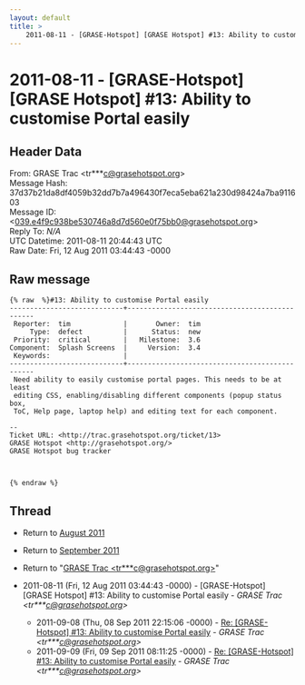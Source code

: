 ```yaml
---
layout: default
title: >
    2011-08-11 - [GRASE-Hotspot] [GRASE Hotspot] #13: Ability to customise Portal	easily
---
```


# 2011-08-11 - [GRASE-Hotspot] [GRASE Hotspot] #13: Ability to customise Portal	easily

## Header Data

From: GRASE Trac \<tr***c@grasehotspot.org\><br>
Message Hash: 37d37b21da8df4059b32dd7b7a496430f7eca5eba621a230d98424a7ba911603<br>
Message ID: \<039.e4f9c938be530746a8d7d560e0f75bb0@grasehotspot.org\><br>
Reply To: _N/A_<br>
UTC Datetime: 2011-08-11 20:44:43 UTC<br>
Raw Date: Fri, 12 Aug 2011 03:44:43 -0000<br>

## Raw message

```
{% raw  %}#13: Ability to customise Portal easily
----------------------------+-----------------------------------------------
 Reporter:  tim             |       Owner:  tim
     Type:  defect          |      Status:  new
 Priority:  critical        |   Milestone:  3.6
Component:  Splash Screens  |     Version:  3.4
 Keywords:                  |  
----------------------------+-----------------------------------------------
 Need ability to easily customise portal pages. This needs to be at least
 editing CSS, enabling/disabling different components (popup status box,
 ToC, Help page, laptop help) and editing text for each component.

-- 
Ticket URL: <http://trac.grasehotspot.org/ticket/13>
GRASE Hotspot <http://grasehotspot.org/>
GRASE Hotspot bug tracker



{% endraw %}
```

## Thread

+ Return to [August 2011](/archive/2011/08)
+ Return to [September 2011](/archive/2011/09)

+ Return to "[GRASE Trac <tr***c<span>@</span>grasehotspot.org>](/authors/tr___c_at_grasehotspot_org)"

+ 2011-08-11 (Fri, 12 Aug 2011 03:44:43 -0000) - [GRASE-Hotspot] [GRASE Hotspot] #13: Ability to customise Portal	easily - _GRASE Trac \<tr***c@grasehotspot.org\>_
  + 2011-09-08 (Thu, 08 Sep 2011 22:15:06 -0000) - [Re: [GRASE-Hotspot] #13: Ability to customise Portal easily](/archive/2011/09/6472d4ef7d2c71b442b733556514795e484dba181e7d3178079070899d98fe81) - _GRASE Trac \<tr***c@grasehotspot.org\>_
  + 2011-09-09 (Fri, 09 Sep 2011 08:11:25 -0000) - [Re: [GRASE-Hotspot] #13: Ability to customise Portal easily](/archive/2011/09/870fff2e994dc7e388b1ae89163f904c9d48c04dd659653dd168adbad9dd9397) - _GRASE Trac \<tr***c@grasehotspot.org\>_

